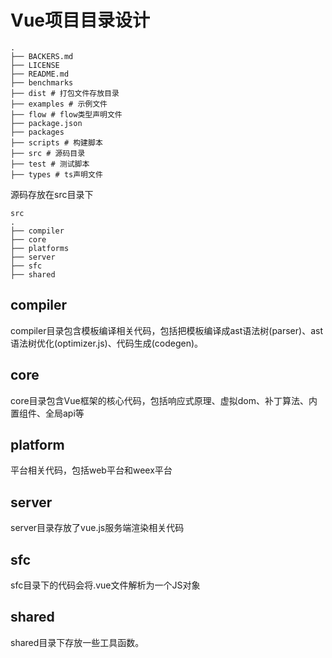 # Vue项目目录设计
```
.
├── BACKERS.md
├── LICENSE
├── README.md
├── benchmarks
├── dist # 打包文件存放目录
├── examples # 示例文件
├── flow # flow类型声明文件
├── package.json
├── packages
├── scripts # 构建脚本
├── src # 源码目录
├── test # 测试脚本
├── types # ts声明文件
```
源码存放在src目录下

```
src
.
├── compiler 
├── core 
├── platforms 
├── server 
├── sfc 
├── shared 
```

## compiler
compiler目录包含模板编译相关代码，包括把模板编译成ast语法树(parser)、ast语法树优化(optimizer.js)、代码生成(codegen)。

## core
core目录包含Vue框架的核心代码，包括响应式原理、虚拟dom、补丁算法、内置组件、全局api等

## platform
平台相关代码，包括web平台和weex平台

## server
server目录存放了vue.js服务端渲染相关代码

## sfc
sfc目录下的代码会将.vue文件解析为一个JS对象

## shared
shared目录下存放一些工具函数。
